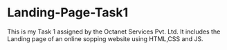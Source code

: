 # Landing-Page-Task1
This is my Task 1 assigned by the Octanet Services Pvt. Ltd.
It includes the Landing page of an online sopping website using HTML,CSS and JS.
